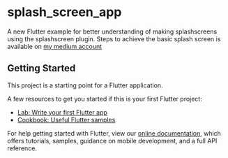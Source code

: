 # splash_screen_app

A new Flutter example for better understanding of making splashscreens using the splashscreen plugin.
Steps to achieve the basic splash screen is available on [my medium account](https://medium.com/@moulibheemaneti/splash-screen-using-flutter-5a7bbf09d2dc)

## Getting Started

This project is a starting point for a Flutter application.

A few resources to get you started if this is your first Flutter project:

- [Lab: Write your first Flutter app](https://flutter.dev/docs/get-started/codelab)
- [Cookbook: Useful Flutter samples](https://flutter.dev/docs/cookbook)

For help getting started with Flutter, view our
[online documentation](https://flutter.dev/docs), which offers tutorials,
samples, guidance on mobile development, and a full API reference.
